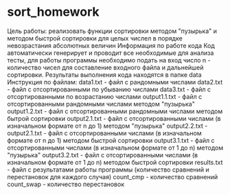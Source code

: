 # sort_homework

Цель работы: реализовать функции сортировки методом "пузырька" и методом быстрой сортировки для целых числел в порядке невозрастания абсолютных величин
Информация по работе кода
    Код автоматически генерирует и проводит все необходимые для анализа тесты, для работы программы необходимо подать на вход число n - количество чисел для составление входного файла и дальнейшей сортировки. Результаты выполнения кода находятся в папке data
Инструкция по файлам:
    data1.txt - файл с рандомными числами
    data2.txt - файл с отсортированными по убыванию числами
    data3.txt - файл с отсортированными по возрастанию числами
    output1.1.txt - файл с отсортированными рандомными числами методом "пузырька"
    output1.2.txt - файл с отсортированными рандомными числами методом бытрой сортировки
    output2.1.txt - файл с отсортированными числами (в изначальном формате от n до 1) методом "пузырька"
    output2.2.txt -     output2.1.txt - файл с отсортированными числами (в изначальном формате от n до 1) методом быстрой сортировки
    output3.1.txt - файл с отсортированными числами (в изначальном формате от 1 до n) методом "пузырька"
    output3.2.txt - файл с отсортированными числами (в изначальном формате от 1 до n) методом быстрой сортировки
    results.txt - файл с результатами работы программы (количество сравнений и перестановок для каждого случая)
            count_cmp - количество сравнений
            count_swap - количество перестановок
